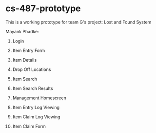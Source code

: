 # cs-487-prototype
This is a working prototype for team G's project: Lost and Found System

Mayank Phadke:
1. Login
2. Item Entry Form
3. Item Details
4. Drop Off Locations

5. Item Search
6. Item Search Results
7. Management Homescreen

8. Item Entry Log Viewing
9. Item Claim Log Viewing
10. Item Claim Form
